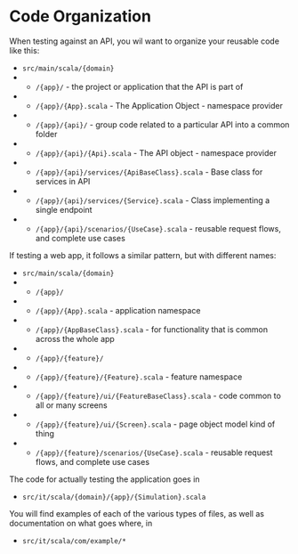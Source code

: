 # Code Organization

When testing against an API, you wil want to organize your reusable code like this:

* `src/main/scala/{domain}`
* * `/{app}/` - the project or application that the API is part of
* * `/{app}/{App}.scala` - The Application Object - namespace provider
* * `/{app}/{api}/` - group code related to a particular API into a common folder
* * `/{app}/{api}/{Api}.scala` - The API object - namespace provider
* * `/{app}/{api}/services/{ApiBaseClass}.scala` - Base class for services in API
* * `/{app}/{api}/services/{Service}.scala` - Class implementing a single endpoint
* * `/{app}/{api}/scenarios/{UseCase}.scala` - reusable request flows, and complete use cases

If testing a web app, it follows a similar pattern, but with different names:

* `src/main/scala/{domain}`
* * `/{app}/`
* * `/{app}/{App}.scala` - application namespace
* * `/{app}/{AppBaseClass}.scala` - for functionality that is common across the whole app
* * `/{app}/{feature}/`
* * `/{app}/{feature}/{Feature}.scala` - feature namespace 
* * `/{app}/{feature}/ui/{FeatureBaseClass}.scala` - code common to all or many screens
* * `/{app}/{feature}/ui/{Screen}.scala` - page object model kind of thing
* * `/{app}/{feature}/scenarios/{UseCase}.scala` - reusable request flows, and complete use cases

The code for actually testing the application goes in 

* `src/it/scala/{domain}/{app}/{Simulation}.scala`

You will find examples of each of the various types of files, as well as documentation on what goes where, in

* `src/it/scala/com/example/*`